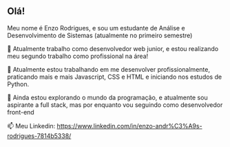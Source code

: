 ## Olá!
Meu nome é Enzo Rodrigues, e sou um estudante de Análise e Desenvolvimento de Sistemas (atualmente no primeiro semestre)

🔭 Atualmente trabalho como desenvolvedor web junior, e estou realizando meu segundo trabalho como profissional na área!

🌱 Atualmente estou trabalhando em me desenvolver profissionalmente, praticando mais e mais Javascript, CSS e HTML e iniciando nos estudos de Python.

🤔 Ainda estou explorando o mundo da programação, e atualmente sou aspirante a full stack, mas por enquanto vou seguindo como desenvolvedor front-end

📫 Meu Linkedin: https://www.linkedin.com/in/enzo-andr%C3%A9s-rodrigues-7814b5338/
<!--
**EnzoRodrigues03/EnzoRodrigues03** is a ✨ _special_ ✨ repository because its `README.md` (this file) appears on your GitHub profile.

Here are some ideas to get you started:

- 🔭 I’m currently working on ...
- 🌱 I’m currently learning ...
- 👯 I’m looking to collaborate on ...
- 🤔 I’m looking for help with ...
- 💬 Ask me about ...
- 📫 How to reach me: ...
- 😄 Pronouns: ...
- ⚡ Fun fact: ...
-->
